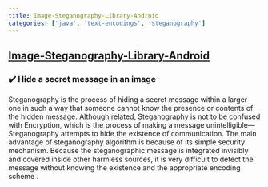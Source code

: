 ```yaml
---
title: Image-Steganography-Library-Android
categories: ['java', 'text-encodings', 'steganography']
---
```

## [Image-Steganography-Library-Android](https://github.com/aagarwal1012/Image-Steganography-Library-Android)

### ✔️ Hide a secret message in an image

Steganography is the process of hiding a secret message within a larger one in such a way that someone  cannot know the presence or contents of the hidden message. Although related, Steganography is not to be confused with Encryption, which is the process of making a message unintelligible—Steganography attempts to hide the existence of communication.
The main advantage of steganography algorithm is because of its simple security mechanism. Because the steganographic message is integrated invisibly and covered inside other harmless sources, it is very difficult to detect the message without knowing
the existence and the appropriate encoding scheme .
